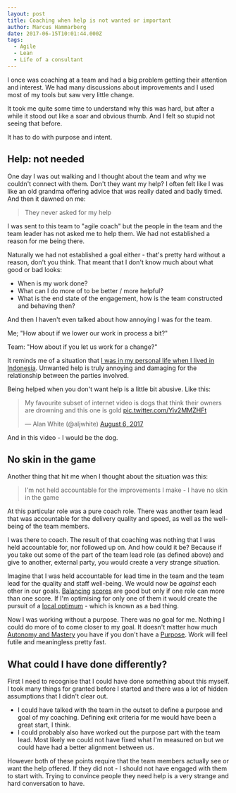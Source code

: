 ```yaml
---
layout: post
title: Coaching when help is not wanted or important
author: Marcus Hammarberg
date: 2017-06-15T10:01:44.000Z
tags:
  - Agile
  - Lean
  - Life of a consultant
---
```


I once was coaching at a team and had a big problem getting their attention and interest. We had many discussions about improvements and I used most of my tools but saw very little change.

It took me quite some time to understand why this was hard, but after a while it stood out like a soar and obvious thumb. And I felt so stupid not seeing that before.

It has to do with purpose and intent.

<!-- excerpt-end -->

## Help: not needed

One day I was out walking and I thought about the team and why we couldn't connect with them. Don't they want my help? I often felt like I was like an old grandma offering advice that was really dated and badly timed. And then it dawned on me:

> They never asked for my help

I was sent to this team to "agile coach" but the people in the team and the team leader has not asked me to help them. We had not established a reason for me being there.

Naturally we had not established a goal either - that's pretty hard without a reason, don't you think. That meant that I don't know much about what good or bad looks:

* When is my work done?
* What can I do more of to be better / more helpful?
* What is the end state of the engagement, how is the team constructed and behaving then?

And then I haven't even talked about how annoying I was for the team.

Me; "How about if we lower our work in process a bit?"

Team:  "How about if you let us work for a change?"

It reminds me of a situation that [I was in my personal life when I lived in Indonesia](http://www.marcusoft.net/2015/09/the-forced-swing-in-my-garden-and-coaching.html). Unwanted help is truly annoying and damaging for the relationship between the parties involved.

Being helped when you don't want help is a little bit abusive. Like this:

<blockquote class="twitter-video" data-lang="en"><p lang="en" dir="ltr">My favourite subset of internet video is dogs that think their owners are drowning and this one is gold  <a href="https://t.co/Yiv2MMZHFt">pic.twitter.com/Yiv2MMZHFt</a></p>— Alan White (@aljwhite) <a href="https://twitter.com/aljwhite/status/894289884168560640">August 6, 2017</a></blockquote>
<script async src="//platform.twitter.com/widgets.js" charset="utf-8"></script>

And in this video - I would be the dog.

## No skin in the game

Another thing that hit me when I thought about the situation was this:

> I'm not held accountable for the improvements I make - I have no skin in the game

At this particular role was a pure coach role. There was another team lead that was accountable for the delivery quality and speed, as well as the well-being of the team members.

I was there to coach. The result of that coaching was nothing that I was held accountable for, nor followed up on. And how could it be? Because if you take out some of the part of the team lead role (as defined above) and give to another, external party, you would create a very strange situation.

Imagine that I was held accountable for lead time in the team and the team lead for the quality and staff well-being. We would now be _against_ each other in our goals. [Balancing](http://www.marcusoft.net/2015/09/indicators-leading-trailing-short-or-long.html) [scores](http://www.marcusoft.net/2015/11/using-the-scientific-method-on-our-board.html) are good but only if one role can more than one score. If I'm optimising for only one of them it would create the pursuit of a [local optimum](https://en.wikipedia.org/wiki/Local_optimum) - which is known as a bad thing.

Now I was working without a purpose. There was no goal for me. Nothing I could do more of to come closer to my goal. It doesn't matter how much [Autonomy and Mastery](http://www.danpink.com/resource/ted-talk-the-puzzle-of-motivation/) you have if you don't have a [Purpose](http://www.danpink.com/resource/ted-talk-the-puzzle-of-motivation/). Work will feel futile and meaningless pretty fast.

## What could I have done differently?

First I need to recognise that I could have done something about this myself. I took many things for granted before I started and there was a lot of hidden assumptions that I didn't clear out.

* I could have talked with the team in the outset to define a purpose and goal of my coaching. Defining exit criteria for me would have been a great start, I think.
* I could probably also have worked out the purpose part with the team lead. Most likely we could not have fixed what I'm measured on but we could have had a better alignment between us.

However both of these points require that the team members actually see or want the help offered. If they did not - I should not have engaged with them to start with. Trying to convince people they need help is a very strange and hard conversation to have.
